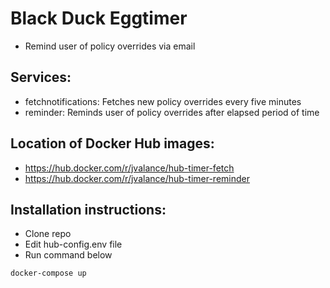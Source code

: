 # Black Duck Eggtimer
* Remind user of policy overrides via email

## Services:
* fetchnotifications: Fetches new policy overrides every five minutes
* reminder: Reminds user of policy overrides after elapsed period of time

## Location of Docker Hub images:

* https://hub.docker.com/r/jvalance/hub-timer-fetch
* https://hub.docker.com/r/jvalance/hub-timer-reminder

## Installation instructions:

* Clone repo
* Edit hub-config.env file
* Run command below

```
docker-compose up
```